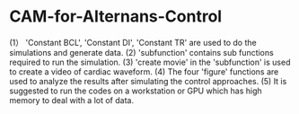 # CAM-for-Alternans-Control

(1） 'Constant BCL', 'Constant DI', 'Constant TR' are used to do the simulations and generate data.
(2) 'subfunction' contains sub functions required to run the simulation.
(3) 'create movie' in the 'subfunction' is used to create a video of cardiac waveform.
(4) The four 'figure' functions are used to analyze the results after simulating the control approaches.
(5) It is suggested to run the codes on a workstation or GPU which has high memory to deal with a lot of data.
